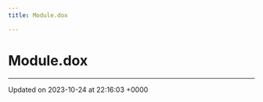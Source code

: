 ```yaml
---
title: Module.dox

---
```


# Module.dox








-------------------------------

Updated on 2023-10-24 at 22:16:03 +0000
